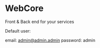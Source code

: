 # WebCore

Front & Back end for your services 


Default user:

email: admin@admin.admin
password: admin
